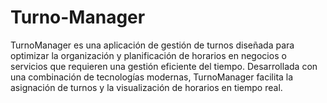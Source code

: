 # Turno-Manager
TurnoManager es una aplicación de gestión de turnos diseñada para optimizar la organización y planificación de horarios en negocios o servicios que requieren una gestión eficiente del tiempo. Desarrollada con una combinación de tecnologías modernas, TurnoManager facilita la asignación de turnos y la visualización de horarios en tiempo real.
